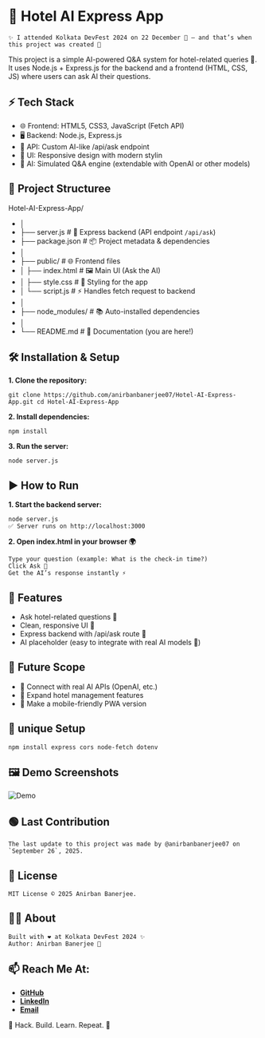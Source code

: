 # 🤖 Hotel AI Express App
    ✨ I attended Kolkata DevFest 2024 on 22 December 🎉 — and that’s when this project was created 🚀
    
This project is a simple AI-powered Q&A system for hotel-related queries 🏨.
It uses Node.js + Express.js for the backend and a frontend (HTML, CSS, JS) where users can ask AI their questions.

## ⚡ Tech Stack
- 🌐 Frontend: HTML5, CSS3, JavaScript (Fetch API)
- 🖥️ Backend: Node.js, Express.js
- 🔗 API: Custom AI-like /api/ask endpoint
- 🎨 UI: Responsive design with modern stylin
- 🤖 AI: Simulated Q&A engine (extendable with OpenAI or other models)

## 📂 Project Structuree
Hotel-AI-Express-App/
- │
- ├── server.js          # 🚀 Express backend (API endpoint `/api/ask`)
- ├── package.json       # 📦 Project metadata & dependencies
- │
- ├── public/            # 🌐 Frontend files
- │   ├── index.html     # 🖼️ Main UI (Ask the AI)
- │   ├── style.css      # 🎨 Styling for the app
- │   └── script.js      # ⚡ Handles fetch request to backend
- │
- ├── node_modules/      # 📚 Auto-installed dependencies
- │
- └── README.md          # 📖 Documentation (you are here!)


## 🛠️ Installation & Setup

**1. Clone the repository:**
```
git clone https://github.com/anirbanbanerjee07/Hotel-AI-Express-App.git cd Hotel-AI-Express-App
```
**2. Install dependencies:**
```
npm install
```
**3. Run the server:**
```
node server.js
```

## ▶️ How to Run
**1. Start the backend server:**
```
node server.js
✅ Server runs on http://localhost:3000
```
**2. Open index.html in your browser 🌍**
```
Type your question (example: What is the check-in time?)
Click Ask 💬
Get the AI’s response instantly ⚡
```

## 🚀 Features
- Ask hotel-related questions 🏨
- Clean, responsive UI 🎨
- Express backend with /api/ask route 🔧
- AI placeholder (easy to integrate with real AI models 🤖)

## 🎯 Future Scope
- 🔌 Connect with real AI APIs (OpenAI, etc.)
- 🏢 Expand hotel management features
- 📱 Make a mobile-friendly PWA version

## 🔧 unique Setup
```
npm install express cors node-fetch dotenv
```

## 🖼️ Demo Screenshots
![Demo](https://github.com/user-attachments/assets/470c63df-b95d-40dd-9379-9229e1dbb776)

## 🟢 Last Contribution
    The last update to this project was made by @anirbanbanerjee07 on `September 26`, 2025.

## 📜 License
```
MIT License © 2025 Anirban Banerjee.
```

## 👨‍💻 About
    Built with ❤️ at Kolkata DevFest 2024 ✨
    Author: Anirban Banerjee 🌟

## 📫 Reach Me At:
- [**GitHub**](https://github.com/anirbanbanerjee07)
- [**LinkedIn**](https://www.linkedin.com/in/anirban-banerjee-b42b9907p/)
- [**Email**](banerjeeanirban666@gmail.com)


🎉 Hack. Build. Learn. Repeat. 🚀
